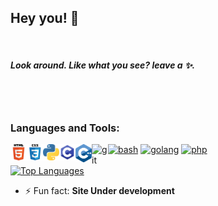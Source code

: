 ## Hey you! 👋

<!--
**xd3bu9/xd3bu9** is a ✨ _special_ ✨ repository because its `README.md` (this file) appears on your GitHub profile.

Here are some ideas to get you started:

- 🔭 I’m currently working on ...
- 🌱 I’m currently learning ...
- 👯 I’m looking to collaborate on ...
- 🤔 I’m looking for help with ...
- 💬 Ask me about ...
- 📫 How to reach me: ...
- 😄 Pronouns: ...
- ⚡ Fun fact: ...
-->
<br/>

##### Look around. Like what you see? leave a ✨.

<br />
<br />

### Languages and Tools:

<a href="https://www.gnu.org/software/bash/manual/bash.html" target="_blank"><img src="https://cdn.jsdelivr.net/gh/devicons/devicon/icons/bash/bash-original.svg" alt="bash" width="26" height="26"/></a>
<a href="https://go.dev/doc/" target="_blank"><img src="https://cdn.jsdelivr.net/gh/devicons/devicon/icons/go/go-original.svg" alt="golang" width="26" height="26"/></a>
<a href="https://www.php.net/manual/en/index.php" target="_blank"><img src="https://cdn.jsdelivr.net/gh/devicons/devicon/icons/php/php-original.svg" alt="php" width="26" height="26"/></a>
<a href="https://www.w3.org/html/" target="_blank"><img align="left" alt="HTML5" width="26px" src="https://raw.githubusercontent.com/github/explore/80688e429a7d4ef2fca1e82350fe8e3517d3494d/topics/html/html.png" /></a>
<a href="https://www.w3schools.com/css/" target="_blank"><img align="left" alt="CSS3" width="26px" src="https://raw.githubusercontent.com/github/explore/80688e429a7d4ef2fca1e82350fe8e3517d3494d/topics/css/css.png" /></a>
<a href="https://www.python.org" target="_blank"> <img align="left" alt="Python" width="26px" src="https://github.com/Aakarsh-B/trying-repos/blob/master/python-5.svg?raw=true"/> </a>
<a href="https://www.cprogramming.com/" target="_blank"> <img align="left" alt="C" width="26px" src="https://github.com/Aakarsh-B/trying-repos/blob/master/c-programming.png"/> </a>
<a href="https://www.w3schools.com/cpp/" target="_blank"> <img align="left" alt="C++" width="26px" src="https://github.com/Aakarsh-B/trying-repos/blob/master/c++.png"/> </a>
<a href="https://git-scm.com/" target="_blank"> <img align="left" alt="git" width="26px" src="https://www.vectorlogo.zone/logos/git-scm/git-scm-icon.svg"/> </a>
<br />
<br />
<a href="https://github.com/xd3bu9" align="left"><img src="https://github-readme-stats.vercel.app/api/top-langs/?username=xd3bu9&langs_count=10&title_color=ffffff&text_color=ffffff&icon_color=0891b2&bg_color=212830&hide_border=true&locale=en&custom_title=Language%20%Stats" alt="Top Languages" /></a>
<br />
- ⚡ Fun fact: **Site Under development**
